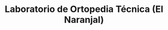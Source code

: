 ---
title: "Laboratorio de Ortopedia Técnica (El Naranjal)"
url: /ciudad-de-matanzas/laboratorio-de-ortopedia-tecnica-el-naranjal/
shop: suministros médicos
---